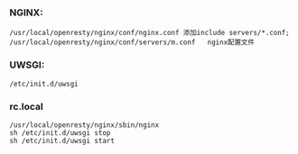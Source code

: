 ### NGINX:
```
/usr/local/openresty/nginx/conf/nginx.conf 添加include servers/*.conf;
/usr/local/openresty/nginx/conf/servers/m.conf   nginx配置文件
```

### UWSGI:
```
/etc/init.d/uwsgi
```

### rc.local

```
/usr/local/openresty/nginx/sbin/nginx
sh /etc/init.d/uwsgi stop       
sh /etc/init.d/uwsgi start
```